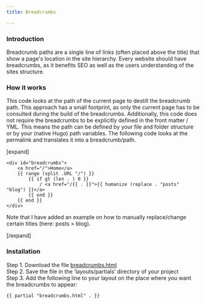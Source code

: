 ```yaml
---
title: Breadcrumbs

---
```

### Introduction

Breadcrumb paths are a single line of links (often placed above the title) that show a page's location in the site hierarchy. Every website should have breadcrumbs, as it benefits SEO as well as the users understanding of the sites structure.

### How it works

This code looks at the path of the current page to destill the breadcrumb path. This approach has a small footprint, as only the current page has to be consulted during the build of the breadcrumbs. Additionally, this code does not require the breadcrumbs to be explicitly defined in the front matter / YML. This means the path can be defined by your file and folder structure or by your (native Hugo) path variables. The following code looks at the permalink and translates it into a breadcrumb/path.

[expand]

```
<div id="breadcrumbs">
    <a href="/">Home</a>
    {{ range (split .URL "/") }}
        {{ if gt (len . ) 0 }}
            / <a href="/{{ . }}">{{ humanize (replace . "posts" "blog") }}</a>
        {{ end }}
    {{ end }}
</div>
```

Note that I have added an example on how to manually replace/change certain titles (here: posts > blog).

[/expand]

### Installation

Step 1. Download the file [breadcrumbs.html](https://raw.githubusercontent.com/jhvanderschee/hugocodex/master/layouts/partials/breadcrumbs.html)
<br />Step 2. Save the file in the ‘layouts/partials’ directory of your project
<br />Step 3. Add the following line to your layout on the place where you want the breadcrumbs to appear:

```
{{ partial "breadcrumbs.html" . }}
```